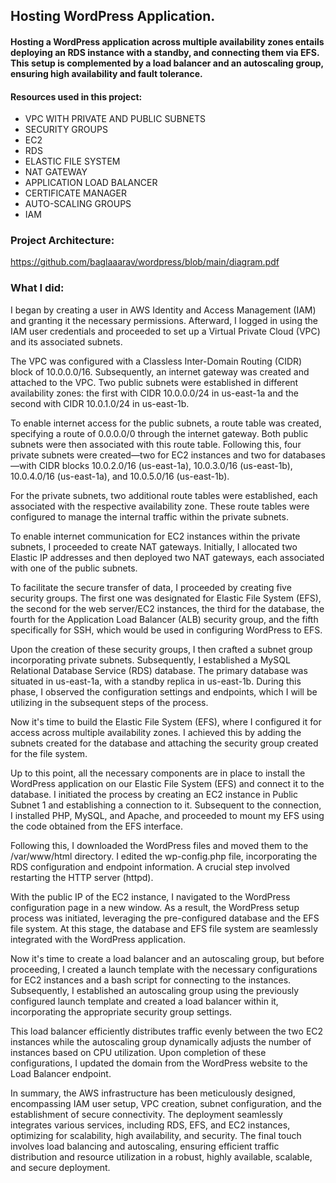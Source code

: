 ## Hosting WordPress Application.

####  Hosting a WordPress application across multiple availability zones entails deploying an RDS instance with a standby, and connecting them via EFS. This setup is complemented by a load balancer and an autoscaling group, ensuring high availability and fault tolerance.

#### Resources used in this project:
- VPC WITH PRIVATE AND PUBLIC SUBNETS
- SECURITY GROUPS 
- EC2
- RDS
- ELASTIC FILE SYSTEM
- NAT GATEWAY
- APPLICATION LOAD BALANCER
- CERTIFICATE MANAGER
- AUTO-SCALING GROUPS
- IAM

### Project Architecture:
https://github.com/baglaaarav/wordpress/blob/main/diagram.pdf

### What I did:

I began by creating a user in AWS Identity and Access Management (IAM) and granting it the necessary permissions. Afterward, I logged in using the IAM user credentials and proceeded to set up a Virtual Private Cloud (VPC) and its associated subnets.

The VPC was configured with a Classless Inter-Domain Routing (CIDR) block of 10.0.0.0/16. Subsequently, an internet gateway was created and attached to the VPC. Two public subnets were established in different availability zones: the first with CIDR 10.0.0.0/24 in us-east-1a and the second with CIDR 10.0.1.0/24 in us-east-1b.

To enable internet access for the public subnets, a route table was created, specifying a route of 0.0.0.0/0 through the internet gateway. Both public subnets were then associated with this route table. Following this, four private subnets were created—two for EC2 instances and two for databases—with CIDR blocks 10.0.2.0/16 (us-east-1a), 10.0.3.0/16 (us-east-1b), 10.0.4.0/16 (us-east-1a), and 10.0.5.0/16 (us-east-1b).

For the private subnets, two additional route tables were established, each associated with the respective availability zone. These route tables were configured to manage the internal traffic within the private subnets.

To enable internet communication for EC2 instances within the private subnets, I proceeded to create NAT gateways. Initially, I allocated two Elastic IP addresses and then deployed two NAT gateways, each associated with one of the public subnets.

To facilitate the secure transfer of data, I proceeded by creating five security groups. The first one was designated for Elastic File System (EFS), the second for the web server/EC2 instances, the third for the database, the fourth for the Application Load Balancer (ALB) security group, and the fifth specifically for SSH, which would be used in configuring WordPress to EFS.

Upon the creation of these security groups, I then crafted a subnet group incorporating private subnets. Subsequently, I established a MySQL Relational Database Service (RDS) database. The primary database was situated in us-east-1a, with a standby replica in us-east-1b. During this phase, I observed the configuration settings and endpoints, which I will be utilizing in the subsequent steps of the process.

Now it's time to build the Elastic File System (EFS), where I configured it for access across multiple availability zones. I achieved this by adding the subnets created for the database and attaching the security group created for the file system. 

Up to this point, all the necessary components are in place to install the WordPress application on our Elastic File System (EFS) and connect it to the database. I initiated the process by creating an EC2 instance in Public Subnet 1 and establishing a connection to it. Subsequent to the connection, I installed PHP, MySQL, and Apache, and proceeded to mount my EFS using the code obtained from the EFS interface.

Following this, I downloaded the WordPress files and moved them to the /var/www/html directory. I edited the wp-config.php file, incorporating the RDS configuration and endpoint information. A crucial step involved restarting the HTTP server (httpd).

With the public IP of the EC2 instance, I navigated to the WordPress configuration page in a new window. As a result, the WordPress setup process was initiated, leveraging the pre-configured database and the EFS file system.  At this stage, the database and EFS file system are seamlessly integrated with the WordPress application.

Now it's time to create a load balancer and an autoscaling group, but before proceeding, I created a launch template with the necessary configurations for EC2 instances and a bash script for connecting to the instances. Subsequently, I established an autoscaling group using the previously configured launch template and created a load balancer within it, incorporating the appropriate security group settings.

This load balancer efficiently distributes traffic evenly between the two EC2 instances while the autoscaling group dynamically adjusts the number of instances based on CPU utilization. Upon completion of these configurations, I updated the domain from the WordPress website to the Load Balancer endpoint.

In summary, the AWS infrastructure has been meticulously designed, encompassing IAM user setup, VPC creation, subnet configuration, and the establishment of secure connectivity. The deployment seamlessly integrates various services, including RDS, EFS, and EC2 instances, optimizing for scalability, high availability, and security. The final touch involves load balancing and autoscaling, ensuring efficient traffic distribution and resource utilization in a robust, highly available, scalable, and secure deployment.


